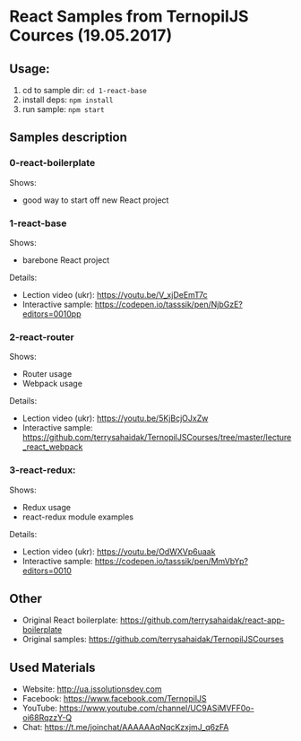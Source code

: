 # React Samples from TernopilJS Cources (19.05.2017)

## Usage:
1. cd to sample dir: ```cd 1-react-base```
2. install deps: ```npm install```
3. run sample: ```npm start``` 

## Samples description

### 0-react-boilerplate

Shows:
- good way to start off new React project

### 1-react-base

Shows:
- barebone React project

Details:
- Lection video (ukr): https://youtu.be/V_xjDeEmT7c
- Interactive sample: https://codepen.io/tasssik/pen/NjbGzE?editors=0010рр

### 2-react-router

Shows:
- Router usage
- Webpack usage

Details:
- Lection video (ukr): https://youtu.be/5KjBcjOJxZw
- Interactive sample: https://github.com/terrysahaidak/TernopilJSCourses/tree/master/lecture_react_webpack

### 3-react-redux:

Shows:
- Redux usage
- react-redux module examples

Details:
- Lection video (ukr): https://youtu.be/OdWXVp6uaak
- Interactive sample: https://codepen.io/tasssik/pen/MmVbYp?editors=0010

## Other
- Original React boilerplate: https://github.com/terrysahaidak/react-app-boilerplate
- Original samples: https://github.com/terrysahaidak/TernopilJSCourses

## Used Materials
- Website: http://ua.jssolutionsdev.com
- Facebook: https://www.facebook.com/TernopilJS
- YouTube: https://www.youtube.com/channel/UC9ASiMVFF0o-oi68RqzzY-Q
- Chat: https://t.me/joinchat/AAAAAAqNqcKzxjmJ_q6zFA